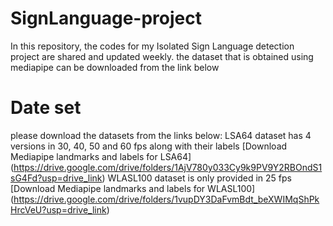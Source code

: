 # SignLanguage-project
In this repository, the codes for my Isolated Sign Language detection project are shared and updated weekly. the dataset that is obtained using mediapipe can be downloaded from the link below
# Date set
please download the datasets from the links below:
LSA64 dataset has 4 versions in 30, 40, 50 and 60 fps along with their labels
[Download Mediapipe landmarks and labels for LSA64]
(https://drive.google.com/drive/folders/1AjV780y033Cy9k9PV9Y2RBOndS1sG4Fd?usp=drive_link)
WLASL100 dataset is only provided in 25 fps
[Download Mediapipe landmarks and labels for WLASL100]
(https://drive.google.com/drive/folders/1vupDY3DaFvmBdt_beXWIMqShPkHrcVeU?usp=drive_link)
